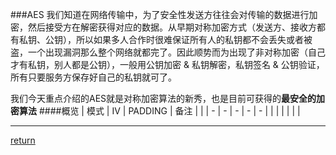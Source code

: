 ###AES
我们知道在网络传输中，为了安全性发送方往往会对传输的数据进行加密，然后接受方在解密获得对应的数据。从早期对称加密方式（发送方、接收方都有私钥、公钥），所以如果多人合作时很难保证所有人的私钥都不会丢失或者被盗，一个出现漏洞那么整个网络就都完了。因此顺势而为出现了非对称加密（自己才有私钥，别人都是公钥），一般用公钥加密 & 私钥解密，私钥签名 & 公钥验证，所有只要服务方保存好自己的私钥就可了。

我们今天重点介绍的AES就是对称加密算法的新秀，也是目前可获得的**最安全的加密算法**
####概览
| 模式 | IV | PADDING | 备注 | |
| - | - | - | - | - |
| | | | | |

**************




[return](README.md)